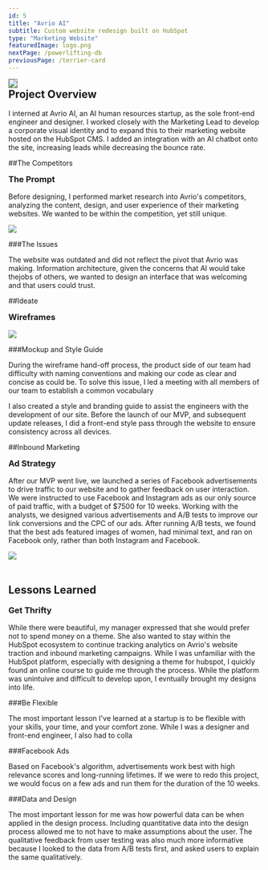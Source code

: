 ```yaml
---
id: 5
title: "Avrio AI"
subtitle: Custom website redesign built on HubSpot
type: "Marketing Website"
featuredImage: logo.png
nextPage: /powerlifting-db
previousPage: /terrier-card
---
```


<style>

    .h2 {
        margin-top: 0;
    }
    
    .doubleHeader {
        margin-top: 0.5rem;
        margin-bottom: 1rem;
    }

    .afterImg {
        margin-top: 3rem
    }

</style>

<img src="./home.png" style="border: 1px solid grey">
<h2 class="h2">Project Overview</h2>

<p class="body">I interned at Avrio AI, an AI human resources startup, as the sole front-end engineer and designer. I worked closely with the Marketing Lead to develop a corporate visual identity and to expand this to their marketing website hosted on the HubSpot CMS. I added an integration with an AI chatbot onto the site, increasing leads while decreasing the bounce rate.</p>

##The Competitors
<h3 class="doubleHeader">The Prompt</h3>
<p class="body">Before designing, I performed market research into Avrio's competitors, analyzing the content, design, and user experience of their marketing websites. We wanted to be within the competition, yet still unique.</p>

<img src="./checklist.jpg">

###The Issues
<p class="body">The website was outdated and did not reflect the pivot that Avrio was making. Information architecture, given the concerns that AI would take thejobs of others, we wanted to design an interface that was welcoming and that users could trust.</p>



##Ideate
<h3 class="doubleHeader">Wireframes</h3>
<p class="body"></p>

<img src="./contact.png">

###Mockup and Style Guide
<p class="body">During the wireframe hand-off process, the product side of our team had difficulty with naming conventions and making our code as clear and concise as could be. To solve this issue, I led a meeting with all members of our team to establish a common vocabulary</p>

<p class="body">I also created a style and branding guide to assist the engineers with the development of our site. Before the launch of our MVP, and subsequent update releases, I did a front-end style pass through the website to ensure consistency across all devices.</p>

##Inbound Marketing
<h3 class="doubleHeader">Ad Strategy</h3>
<p class="body">After our MVP went live, we launched a series of Facebook advertisements to drive traffic to our website and to gather feedback on user interaction. We were instructed to use Facebook and Instagram ads as our only source of paid traffic, with a budget of $7500 for 10 weeks. Working with the analysts, we designed various advertisements and A/B tests to improve our link conversions and the CPC of our ads. After running A/B tests, we found that the best ads featured images of women, had minimal text, and ran on Facebook only, rather than both Instagram and Facebook.</p>

<img src="./infographic.png">

<h2 class="afterImg">Lessons Learned</h2>
<h3 class="doubleHeader">Get Thrifty</h3>
<p class="body">While there were beautiful, my manager expressed that she would prefer not to spend money on a theme. She also wanted to stay within the HubSpot ecosystem to continue tracking analytics on Avrio's website traction and inbound marketing campaigns. While I was unfamiliar with the HubSpot platform, especially with designing a theme for hubspot, I quickly found an online course to guide me through the process. While the platform was unintuive and difficult to develop upon, I evntually brought my designs into life.</p>

###Be Flexible
<p class="body">The most important lesson I've learned at a startup is to be flexible with your skills, your time, and your comfort zone. While I was a designer and front-end engineer, I also had to colla</p>

###Facebook Ads
<p class="body">Based on Facebook's algorithm, advertisements work best with high relevance scores and long-running lifetimes. If we were to redo this project, we would focus on a few ads and run them for the duration of the 10 weeks.</p>

###Data and Design
<p class="body">The most important lesson for me was how powerful data can be when applied in the design process. Including quantitative data into the design process allowed me to not have to make assumptions about the user. The qualitative feedback from user testing was also much more informative because I looked to the data from A/B tests first, and asked users to explain the same qualitatively.</p>
